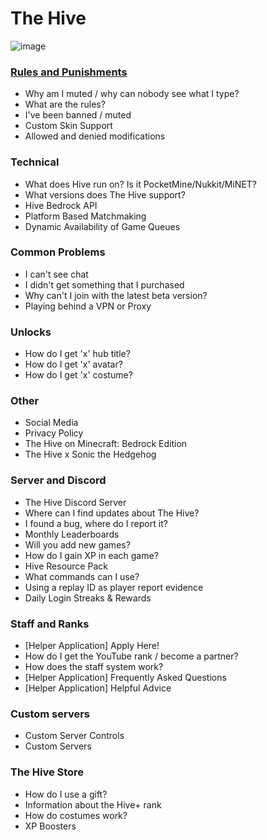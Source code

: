 # The Hive

![image](https://support.playhive.com/content/images/2019/12/logo-486.png)

### [Rules and Punishments](https://hive.growtopics.xyz/hive/rules/)

- Why am I muted / why can nobody see what I type?
- What are the rules?
- I've been banned / muted
- Custom Skin Support
- Allowed and denied modifications

### Technical

- What does Hive run on? Is it PocketMine/Nukkit/MiNET?
- What versions does The Hive support?
- Hive Bedrock API
- Platform Based Matchmaking
- Dynamic Availability of Game Queues

### Common Problems

- I can't see chat
- I didn't get something that I purchased
- Why can't I join with the latest beta version?
- Playing behind a VPN or Proxy

### Unlocks

- How do I get 'x' hub title?
- How do I get 'x' avatar?
- How do I get 'x' costume?

### Other

- Social Media
- Privacy Policy
- The Hive on Minecraft: Bedrock Edition
- The Hive x Sonic the Hedgehog

### Server and Discord

- The Hive Discord Server
- Where can I find updates about The Hive?
- I found a bug, where do I report it?
- Monthly Leaderboards
- Will you add new games?
- How do I gain XP in each game?
- Hive Resource Pack
- What commands can I use?
- Using a replay ID as player report evidence
- Daily Login Streaks & Rewards

### Staff and Ranks

- [Helper Application] Apply Here!
- How do I get the YouTube rank / become a partner?
- How does the staff system work?
- [Helper Application] Frequently Asked Questions
- [Helper Application] Helpful Advice

### Custom servers

- Custom Server Controls
- Custom Servers

### The Hive Store

- How do I use a gift?
- Information about the Hive+ rank
- How do costumes work?
- XP Boosters
